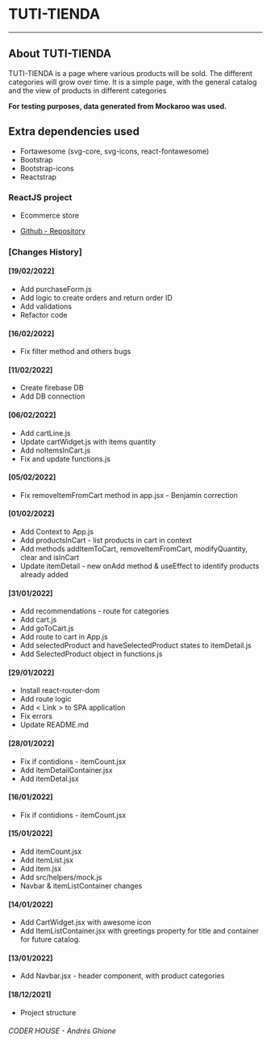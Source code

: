 # TUTI-TIENDA

---

## About TUTI-TIENDA

TUTI-TIENDA is a page where various products will be sold. The different categories will grow over time.
It is a simple page, with the general catalog and the view of products in different categories

<strong>For testing purposes, data generated from Mockaroo was used.</strong>

## Extra dependencies used

* Fortawesome (svg-core, svg-icons, react-fontawesome)
* Bootstrap
* Bootstrap-icons
* Reactstrap

### ReactJS project
* Ecommerce store

* [Github - Repository](https://github.com/AGO-90/ecommerce_andres_ghione)

### [Changes History]

#### [19/02/2022]
* Add purchaseForm.js
* Add logic to create orders and return order ID
* Add validations
* Refactor code

#### [16/02/2022]
* Fix filter method and others bugs

#### [11/02/2022]
* Create firebase DB
* Add DB connection

#### [06/02/2022]
* Add cartLine.js
* Update cartWidget.js with items quantity
* Add noItemsInCart.js
* Fix and update functions.js

#### [05/02/2022]
* Fix removeItemFromCart method in app.jsx - Benjamin correction

#### [01/02/2022]
* Add Context to App.js
* Add productsInCart - list products in cart in context
* Add methods addItemToCart, removeItemFromCart, modifyQuantity, clear and isInCart
* Update itemDetail - new onAdd method & useEffect to identify products already added

#### [31/01/2022]
* Add recommendations - route for categories
* Add cart.js
* Add goToCart.js
* Add route to cart in App.js
* Add selectedProduct and haveSelectedProduct states to itemDetail.js
* Add SelectedProduct object in functions.js 

#### [29/01/2022]
* Install react-router-dom
* Add route logic
* Add < Link > to SPA application
* Fix errors
* Update README.md

#### [28/01/2022]
* Fix if contidions - itemCount.jsx
* Add itemDetailContainer.jsx
* Add itemDetal.jsx

#### [16/01/2022]
* Fix if contidions - itemCount.jsx

#### [15/01/2022]
* Add itemCount.jsx
* Add itemList.jsx
* Add item.jsx
* Add src/helpers/mock.js
* Navbar & itemListContainer changes

#### [14/01/2022]
* Add CartWidget.jsx with awesome icon
* Add ItemListContainer.jsx with greetings property for title
and container for future catalog.

#### [13/01/2022]
* Add Navbar.jsx - header component, with product categories

#### [18/12/2021]
* Project structure


###### CODER HOUSE - Andrés Ghione


